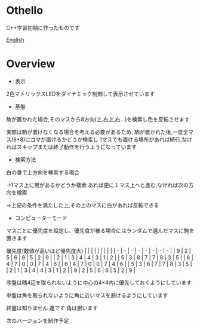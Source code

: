 # Othello
C++学習初期に作ったものです

[English](/en.md)

# Overview

- 表示

2色マトリックスLEDをダイナミック制御して表示させています

- 基盤

駒が置かれた場合,そのマスから8方向(上,右上,右...)を検索し色を反転させます

実際は駒が置けなくなる場合を考える必要があるため,
駒が置かれた後,一度全マス(8*8)にコマが置けるかどうか検索し
1マスでも置ける場所があれば続行,なければスキップまたは終了動作を行うようになっています

- 検索方法

白の番で上方向を検索する場合

->1マス上に黒があるかどうか検索  あれば更に１マス上へと進む,なければ次の方向を検索

->上記の条件を満たした上,その上のマスに白があれば反転できる

- コンピューターモード

マスごとに優先度を設定し、優先度が被る場合にはランダムで選んだマスに駒を置きます

優先度(数値が高いほど優先度大)
|   |   |   |   |   |   |   |   |
| - | - | - | - | - | - | - | - |
| 9 | 2 | 5 | 6 | 6 | 5 | 2 | 9 |
| 2 | 1 | 3 | 4 | 4 | 3 | 1 | 2 |
| 5 | 3 | 8 | 7 | 7 | 8 | 3 | 5 |
| 6 | 4 | 7 | 0 | 0 | 7 | 4 | 6 |
| 6 | 4 | 7 | 0 | 0 | 7 | 4 | 6 |
| 5 | 3 | 8 | 7 | 7 | 8 | 3 | 5 |
| 2 | 1 | 3 | 4 | 4 | 3 | 1 | 2 |
| 9 | 2 | 5 | 6 | 6 | 5 | 2 | 9 |

序盤は隅4辺を取られないように中心の4×4内に優先しておくようにしています

中盤は角を取られないように角に近いマスを避けるようにしています

終盤は知りません 運です 角は狙います

次のバージョンを制作予定
